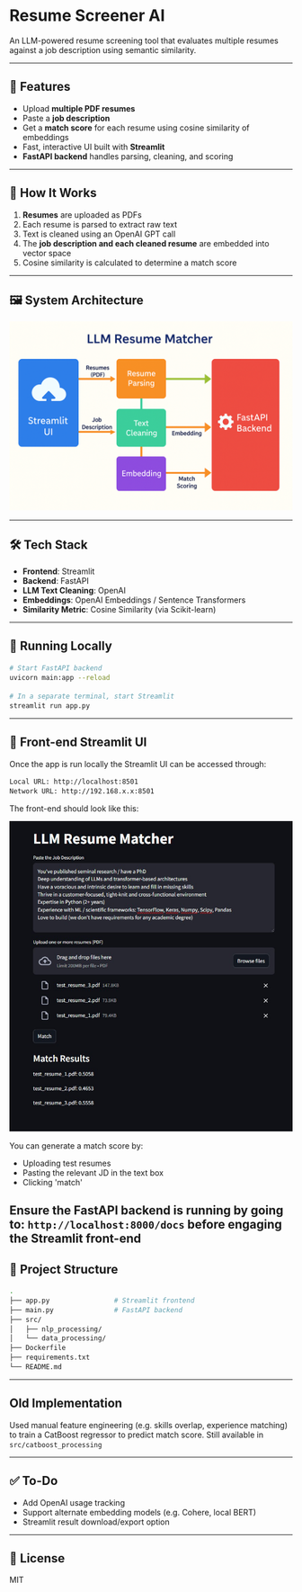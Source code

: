 # Resume Screener AI

An LLM-powered resume screening tool that evaluates multiple resumes against a job description using semantic similarity.

---

## 🚀 Features

- Upload **multiple PDF resumes**
- Paste a **job description**
- Get a **match score** for each resume using cosine similarity of embeddings
- Fast, interactive UI built with **Streamlit**
- **FastAPI backend** handles parsing, cleaning, and scoring

---

## 🧠 How It Works

1. **Resumes** are uploaded as PDFs  
2. Each resume is parsed to extract raw text  
3. Text is cleaned using an OpenAI GPT call  
4. The **job description and each cleaned resume** are embedded into vector space  
5. Cosine similarity is calculated to determine a match score  

---

## 🖼️ System Architecture

![System Diagram](assets/system_updated.png)

---

## 🛠️ Tech Stack

- **Frontend**: Streamlit  
- **Backend**: FastAPI  
- **LLM Text Cleaning**: OpenAI  
- **Embeddings**: OpenAI Embeddings / Sentence Transformers  
- **Similarity Metric**: Cosine Similarity (via Scikit-learn)

---

## 🧪 Running Locally

```bash
# Start FastAPI backend
uvicorn main:app --reload

# In a separate terminal, start Streamlit
streamlit run app.py
```

---

## 🧪 Front-end Streamlit UI

Once the app is run locally the Streamlit UI can be accessed through: 

```bash
Local URL: http://localhost:8501
Network URL: http://192.168.x.x:8501
```
The front-end should look like this:

![Front end](assets/Streamlit.jpg)

You can generate a match score by:

* Uploading test resumes
* Pasting the relevant JD in the text box
* Clicking 'match'

Ensure the FastAPI backend is running by going to: ```http://localhost:8000/docs``` before engaging the Streamlit front-end
---

## 📁 Project Structure

```bash
.
├── app.py                # Streamlit frontend
├── main.py               # FastAPI backend
├── src/
│   ├── nlp_processing/
│   └── data_processing/
├── Dockerfile
├── requirements.txt
└── README.md
```
---
## Old Implementation 

Used manual feature engineering (e.g. skills overlap, experience matching) to train a CatBoost regressor to predict match score. Still available in ```src/catboost_processing``` 

---

## ✅ To-Do

- Add OpenAI usage tracking  
- Support alternate embedding models (e.g. Cohere, local BERT)  
- Streamlit result download/export option  

---

## 📄 License

MIT
